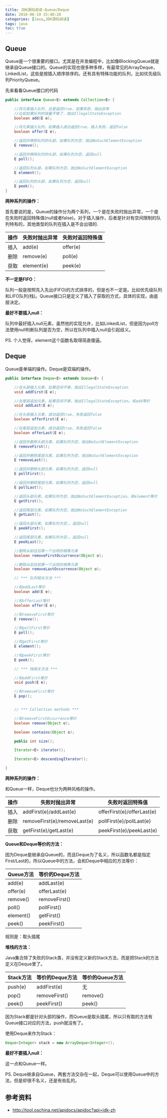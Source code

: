 ```yaml
---
title: JDK源码阅读-Queue/Deque
date: 2016-06-19 15:40:28
categories: [Java,JDK源码阅读]
tags: java
toc: true
---
```


## Queue
Queue是一个很重要的接口。尤其是在并发编程中，比如像BlockingQueue就是继承自Queue接口的。Queue的实现也很多种多样，有最常见的ArrayDeque，LinkedList，这些是按插入顺序排序的。还有具有特殊功能的队列，比如优先级队列PriorityQueue。

先来看看Queue接口的代码

```java
public interface Queue<E> extends Collection<E> {

    //将元素插入队列，总是返回true，如果失败，抛出异常
    //比如如果队列的容量不够了，抛出IllegalStateException
    boolean add(E e);

    //将元素插入队列，如果插入成功返回true，插入失败，返回false
    boolean offer(E e);

    //返回并移除队列的头部，如果队列为空，抛出NoSuchElementException
    E remove();

    //返回并移除队列的头部，如果队列为空，返回null
    E poll();

    //返回队列头部，如果队列为空，抛出NoSuchElementException
    E element();

    //返回队列的头部，如果队列为空，返回null
    E peek();
}
```

**两种系列的操作：**

首先要说的是，Queue的操作分为两个系列，一个是在失败时抛出异常，一个是在失败时返回特殊值(null或者false)。对于插入操作，后者是针对有空间限制的队列特有的，其他类型的队列在插入是不会出错的.

| 操作 | 失败时抛出异常  | 失败时返回特殊值    |
|-----|----------------|-------------------|
| 插入 | add(e)         | offer(e)         |
| 删除 | remove(e)      | poll(e)          |
| 获取 | element(e)     | peek(e)          |

**不一定是FIFO：**

队列一般是按照先入先出(FIFO)的方式排序的，但是也不一定是。比如优先级队列和LIFO队列(栈)。Queue接口只是定义了插入了获取的方式，具体的实现，由底层决定。

**最好不要插入null：**

队列中最好插入null元素，虽然他的实现允许，比如LinkedList，但是因为poll方法使用null判断队列是否为空，所以在队列中插入null会引起歧义。

PS. 个人觉得，element这个函数名取得简直傻逼。

## Deque
Queue是单端的操作。Deque是双端的操作。

```java
public interface Deque<E> extends Queue<E> {

    //在头部插入元素，如果空间不够，抛出IllegalStateException
    void addFirst(E e);

    //在尾部追加元素，如果空间不够，抛出IllegalStateException。和add等价
    void addLast(E e);

    //在头部插入元素，成功返回true，失败返回false
    boolean offerFirst(E e);

    //在尾部追加元素，成功返回true，失败返回false
    boolean offerLast(E e);

    //返回并删除头部元素，如果队列为空，抛出NoSuchElementException
    E removeFirst();

    //返回并删除尾部元素，如果队列为空，抛出NoSuchElementException
    E removeLast();

    //返回并删除头部元素，如果队列为空，返回null
    E pollFirst();

    //返回并删除尾部元素，如果队列为空，返回null
    E pollLast();

    //返回头部元素，如果队列为空，抛出NoSuchElementException。和element等价
    E getFirst();

    //返回尾部元素，如果队列为空，抛出NoSuchElementException
    E getLast();

    //返回头部元素，如果队列为空，，返回null
    E peekFirst();

    //返回尾部元素，如果队列为空，，返回null
    E peekLast();

    //删除从前往后第一个出现的相等元素
    boolean removeFirstOccurrence(Object o);

    //删除从后往前第一个出现的相等元素
    boolean removeLastOccurrence(Object o);

    // *** 队列相关方法 ***

    //和addLast等价
    boolean add(E e);

    //和offerLast等价
    boolean offer(E e);

    //和removeFirst等价
    E remove();

    //和pollFirst等价
    E poll();

    //和getFirst等价
    E element();

    //和peekFirst等价
    E peek();

    // *** 栈相关方法 ***

    //和addFirst等价
    void push(E e);

    //和removeFirst等价
    E pop();


    // *** Collection methods ***

    //和removeFirstOccurrence等价
    boolean remove(Object o);

    boolean contains(Object o);

    public int size();

    Iterator<E> iterator();

    Iterator<E> descendingIterator();

}
```

**两种系列的操作：**

和Queue一样，Deque也分为两种风格的操作。

| 操作 | 失败时抛出异常               | 失败时返回特殊值           |
|------|------------------------------|----------------------------|
| 插入 | addFirst(e)/addLast(e)       | offerFirst(e)/offerLast(e) |
| 删除 | removeFirst(e)/removeLast(e) | pollFirst(e)/pollLast(e)   |
| 获取 | getFirst(e)/getLast(e)       | peekFirst(e)/peekLast(e)   |

**Queue和Deque等价的方法：**

因为Deque是继承自Queue的，而且Deque为了名义，所以函数名都是指定First/Last的，所以Queue中的方法，会和Deque中相应的方法等价：

| Queue方法  |  等价的Deque方法   |
|------------|--------------|
| add(e)     | addLast(e)    |
| offer(e)   | offerLast(e)   |
| remove()   | removeFirst()  |
| poll()     | pollFirst()    |
| element()  | getFirst()     |
| peek()     | peekFirst()   |

规则是：取头插尾

**堆栈的方法：**

Java集合除了失败的Stack类，并没有定义新的Stack方法，而是把Stack的方法定义在Deque里了。

| Stack方法 |  等价的Deque方法  | 等价的Queue方法  |
|-----------|-----------------|----------------|
|  push(e) | addFirst(e)     |   无            |
|  pop()   | removeFirst()   |   remove()      |
|  peek()  | peekFirst()     |   peek()        |

因为Stack都是针对头部的操作，而Queue是取头插尾，所以只有取的方法有Queue接口对应的方法，push就没有了。

使用Deque来作为Stack：

```java
Deque<Integer> stack = new ArrayDeque<Integer>();
```

**最好不要插入null：**

这一点和Queue一样。

PS. Deque继承自Queue，两套方法交杂在一起，Deque可以使用Queue中的方法，但是却很不名义，还是有些乱的。

## 参考资料
- http://tool.oschina.net/apidocs/apidoc?api=jdk-zh